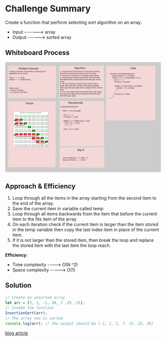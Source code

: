 # Challenge Summary

Create a function that perform selecting sort algorithm on an array.

- Input ------->  array
- Output ------> sorted array

## Whiteboard Process

![whiteboard](images/insering-sort.png)

## Approach & Efficiency

1. Loop through all the items in the array starting from the second item to the end of the array.
2. Save the current item in variable called temp
3. Loop through all items backwards from the item that before the current item to the fits item of the array
4. On each iteration check if the current item is larger than the item stored in the temp variable then copy the last index item in place of the current item.
5. If it is not larger than the stored item, then break the loop and replace the stored item with the last item the loop reach.

**Efficiency**:

- Time complexity ----> O(N ^2)
- Space complexity  -----> O(1)

## Solution

```js
// Create an unsorted array
let arr = [2, 1, -1, 39, 7 ,25 ,15];
// Invoke the function
InsertionSort(arr);
// The array now is sorted
console.log(arr); // the output should be [-1, 1, 2, 7, 15, 25, 39]
```

[blog article](blog.md)